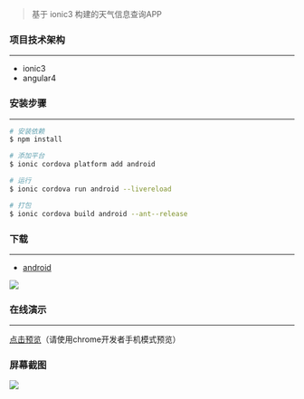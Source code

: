 >  基于 ionic3 构建的天气信息查询APP

### 项目技术架构
***
*  ionic3
*  angular4

### 安装步骤
***
``` bash
# 安装依赖
$ npm install

# 添加平台
$ ionic cordova platform add android

# 运行
$ ionic cordova run android --livereload

# 打包
$ ionic cordova build android --ant--release
```

### 下载
***
* [android](http://p02hf9fn0.bkt.clouddn.com/x-weather.apk)

![](http://p02hf9fn0.bkt.clouddn.com/x-weather.png)

### 在线演示 
***
[点击预览](https://fuzhongyi.github.io/x-weather-app)（请使用chrome开发者手机模式预览）

### 屏幕截图

![](http://p02hf9fn0.bkt.clouddn.com/weather/screenshot/weather.gif)
